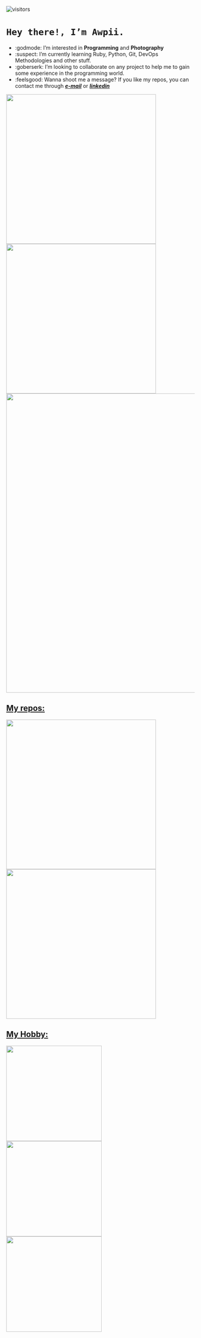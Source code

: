 ![visitors](https://visitor-badge.glitch.me/badge?page_id=Awpii.Awpii)
# ```Hey there!, I’m Awpii.```

* :godmode: I’m interested in **Programming** and **Photography**
* :suspect: I’m currently learning Ruby, Python, Git, DevOps Methodologies and other stuff.
* :goberserk: I’m looking to collaborate on any project to help me to gain some experience in the programming world.
* :feelsgood: Wanna shoot me a message? If you like my repos, you can contact me through _**[e-mail](mailto:awpii@vivaldi.net)**_ or _**[linkedin](https://www.linkedin.com/in/marcoadiiorio/)**_

  
<p align="left">
  <a href="https://github.com/Awpii"><img width="400" src="https://github-readme-stats.vercel.app/api?username=Awpii&show_icons=true&theme=radical">
  <a href="https://github.com/Awpii"><img width="400" src="https://github-readme-stats.vercel.app/api/top-langs/?username=Awpii&hide=scss,css,shell&langs_count=10&layout=compact&theme=radical">
  <a href="https://github.com/Awpii"><img width="800" src="https://github-profile-trophy.vercel.app/?username=Awpii&row=1&column=5&theme=radical">
</p>

## My repos:

<p align="left">
  <a href="https://github.com/Awpii/Alarm-Check-Mod-Fix-"><img width="400" src="https://github-readme-stats.vercel.app/api/pin/?username=Awpii&repo=Alarm-Check-Mod-Fix-&langs_count=5&theme=radical">
  <a href="https://github.com/Awpii/pythontest"><img width="400" src="https://github-readme-stats.vercel.app/api/pin/?username=Awpii&card_height=300&&repo=pythontest&langs_count=5&layout=compact&theme=radical">
</p>
    
## My Hobby:
    
<a href=https://www.instagram.com/p/CegiErysavZ><img align="left" width="255" src="https://instagram.faep24-2.fna.fbcdn.net/v/t51.2885-15/286492581_345936640978675_3355380058250286969_n.jpg?stp=dst-jpg_e15_fr_s1080x1080&_nc_ht=instagram.faep24-2.fna.fbcdn.net&_nc_cat=107&_nc_ohc=R_akPYH5xFkAX_6fRn4&tn=vmZuAGGTsWPDRfGw&edm=ALQROFkBAAAA&ccb=7-5&ig_cache_key=Mjg1NTQzMjAxOTIzMzU4MjA0MQ%3D%3D.2-ccb7-5&oh=00_AT9vJvdljlEOKsQyD8r5qQku2GWxnT0fL4UFwHxAhm9pcA&oe=62B68C11&_nc_sid=30a2ef">
<a href=https://www.instagram.com/p/CeeLGfkupw4><img align="left" width="255" src="https://instagram.faep24-1.fna.fbcdn.net/v/t51.2885-15/286299233_544877173910397_9070765663623775524_n.jpg?stp=dst-jpg_e35&_nc_ht=instagram.faep24-1.fna.fbcdn.net&_nc_cat=109&_nc_ohc=QG2yU2Mzi9EAX8FIAz5&tn=vmZuAGGTsWPDRfGw&edm=ALQROFkBAAAA&ccb=7-5&ig_cache_key=Mjg1NDc2ODAzODUzMDE2MTcyMA%3D%3D.2-ccb7-5&oh=00_AT-lkgR-H17UZajF5NEMhqTcPzCVgbsUkksTboalgcjgLQ&oe=62B609D2&_nc_sid=30a2ef">
<a href=https://www.instagram.com/p/CejiU_BsVkY><img align="left" width="255" src="https://instagram.faep24-2.fna.fbcdn.net/v/t51.2885-15/286372942_193981472957411_2864496458861168687_n.jpg?stp=dst-jpg_e15_fr_s1080x1080&_nc_ht=instagram.faep24-2.fna.fbcdn.net&_nc_cat=111&_nc_ohc=ESiL0n1nbG8AX_etPgy&edm=ALQROFkBAAAA&ccb=7-5&ig_cache_key=Mjg1NjI3NzU1OTEyNzEyMzc0NQ%3D%3D.2-ccb7-5&oh=00_AT-N57Rlrh3saliouBGvntPzwlt5EsQWDZiUobXx_BZhJQ&oe=62B6877E&_nc_sid=30a2ef">

<!---
Awpii/Awpii is a ✨ special ✨ repository because its `README.md` (this file) appears on your GitHub profile.
You can click the Preview link to take a look at your changes..
--->
